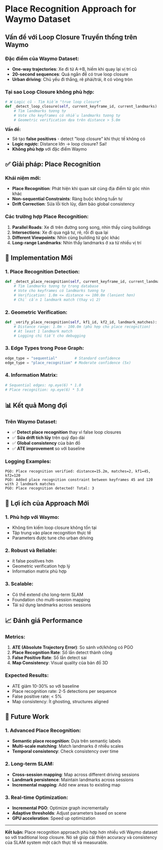 # Place Recognition Approach for Waymo Dataset

## **Vấn đề với Loop Closure Truyền thống trên Waymo**

### **Đặc điểm của Waymo Dataset:**
- **One-way trajectories**: Xe đi từ A→B, hiếm khi quay lại vị trí cũ
- **20-second sequences**: Quá ngắn để có true loop closure
- **Urban driving**: Chủ yếu đi thẳng, rẽ phải/trái, ít có vòng tròn

### **Tại sao Loop Closure không phù hợp:**
```python
# ❌ Logic cũ - Tìm kiếm "true loop closure"
def _detect_loop_closure(self, current_keyframe_id, current_landmarks):
    # Tìm landmarks tương tự
    # Vote cho keyframes có nhiều landmarks tương tự
    # Geometric verification dựa trên distance > 5.0m
```

**Vấn đề:**
- Sẽ tạo **false positives** - detect "loop closure" khi thực tế không có
- **Logic ngược**: Distance lớn → loop closure? Sai!
- **Không phù hợp** với đặc điểm Waymo

## **✅ Giải pháp: Place Recognition**

### **Khái niệm mới:**
- **Place Recognition**: Phát hiện khi quan sát cùng địa điểm từ góc nhìn khác
- **Non-sequential Constraints**: Ràng buộc không tuần tự
- **Drift Correction**: Sửa lỗi tích lũy, đảm bảo global consistency

### **Các trường hợp Place Recognition:**
1. **Parallel Roads**: Xe đi trên đường song song, nhìn thấy cùng buildings
2. **Intersections**: Xe đi qua ngã tư, rẽ, rồi đi qua lại
3. **Different Viewpoints**: Nhìn cùng building từ góc khác
4. **Long-range Landmarks**: Nhìn thấy landmarks ở xa từ nhiều vị trí

## **🔧 Implementation Mới**

### **1. Place Recognition Detection:**
```python
def _detect_place_recognition(self, current_keyframe_id, current_landmarks):
    # Tìm landmarks tương tự trong database
    # Vote cho keyframes có landmarks tương tự
    # Verification: 1.0m <= distance <= 100.0m (lenient hơn)
    # Chỉ cần 1 landmark match (thay vì 2)
```

### **2. Geometric Verification:**
```python
def _verify_place_recognition(self, kf1_id, kf2_id, landmark_matches):
    # Distance range: 1.0m - 100.0m (phù hợp cho place recognition)
    # At least 1 landmark match
    # Logging chi tiết cho debugging
```

### **3. Edge Types trong Pose Graph:**
```python
edge_type = "sequential"        # Standard confidence
edge_type = "place_recognition" # Moderate confidence (5x)
```

### **4. Information Matrix:**
```python
# Sequential edges: np.eye(6) * 1.0
# Place recognition: np.eye(6) * 5.0
```

## **📊 Kết quả Mong đợi**

### **Trên Waymo Dataset:**
- ✅ **Detect place recognition** thay vì false loop closures
- ✅ **Sửa drift tích lũy** trên quỹ đạo dài
- ✅ **Global consistency** của bản đồ
- ✅ **ATE improvement** so với baseline

### **Logging Examples:**
```
PGO: Place recognition verified: distance=15.2m, matches=2, kf1=45, kf2=120
PGO: Added place recognition constraint between keyframes 45 and 120 with 2 landmark matches
PGO: Place recognition detected! Total: 3
```

## **🎯 Lợi ích của Approach Mới**

### **1. Phù hợp với Waymo:**
- Không tìm kiếm loop closure không tồn tại
- Tập trung vào place recognition thực tế
- Parameters được tune cho urban driving

### **2. Robust và Reliable:**
- ít false positives hơn
- Geometric verification hợp lý
- Information matrix phù hợp

### **3. Scalable:**
- Có thể extend cho long-term SLAM
- Foundation cho multi-session mapping
- Tái sử dụng landmarks across sessions

## **📈 Đánh giá Performance**

### **Metrics:**
1. **ATE (Absolute Trajectory Error)**: So sánh với/không có PGO
2. **Place Recognition Rate**: Số lần detect thành công
3. **False Positive Rate**: Số lần detect sai
4. **Map Consistency**: Visual quality của bản đồ 3D

### **Expected Results:**
- ATE giảm 10-30% so với baseline
- Place recognition rate: 2-5 detections per sequence
- False positive rate: < 5%
- Map consistency: Ít ghosting, structures aligned

## **🔮 Future Work**

### **1. Advanced Place Recognition:**
- **Semantic place recognition**: Dựa trên semantic labels
- **Multi-scale matching**: Match landmarks ở nhiều scales
- **Temporal consistency**: Check consistency over time

### **2. Long-term SLAM:**
- **Cross-session mapping**: Map across different driving sessions
- **Landmark persistence**: Maintain landmarks across sessions
- **Incremental mapping**: Add new areas to existing map

### **3. Real-time Optimization:**
- **Incremental PGO**: Optimize graph incrementally
- **Adaptive thresholds**: Adjust parameters based on scene
- **GPU acceleration**: Speed up optimization

---

**Kết luận:** Place recognition approach phù hợp hơn nhiều với Waymo dataset so với traditional loop closure. Nó sẽ giúp cải thiện accuracy và consistency của SLAM system một cách thực tế và measurable.
